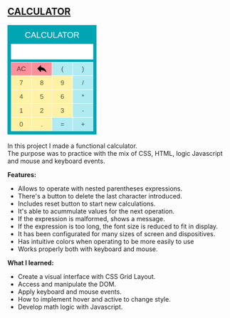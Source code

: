 ## [CALCULATOR](https://diana-moreno.github.io/calculator/)

<img src="./img/calculator.png" width="200">

In this project I made a functional calculator.<br>The purpose was to practice with the mix of CSS, HTML, logic Javascript and mouse and keyboard events.

**Features:**
- Allows to operate with nested parentheses expressions.
- There's a button to delete the last character introduced.
- Includes reset button to start new calculations.
- It's able to acummulate values for the next operation.
- If the expression is malformed, shows a message.
- If the expression is too long, the font size is reduced to fit in display.
- It has been configurated for many sizes of screen and dispositives.
- Has intuitive colors when operating to be more easily to use
- Works properly both with keyboard and mouse.

**What I learned:**

- Create a visual interface with CSS Grid Layout.
- Access and manipulate the DOM.
- Apply keyboard and mouse events.
- How to implement hover and active to change style.
- Develop math logic with Javascript.
